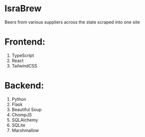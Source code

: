 # IsraBrew

Beers from various suppliers across the state scraped into one site

# Frontend:

1. TypeScript
2. React
3. TailwindCSS

# Backend:

1. Python
2. Flask
3. Beautiful Soup
4. ChompJS
5. SQLAlchemy
6. SQLite
7. Marshmallow

